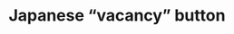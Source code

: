 ---
layout: symbols
title: Japanese “vacancy” button
emoji: japanese_vacancy_button
permalink: 🈳.html
---